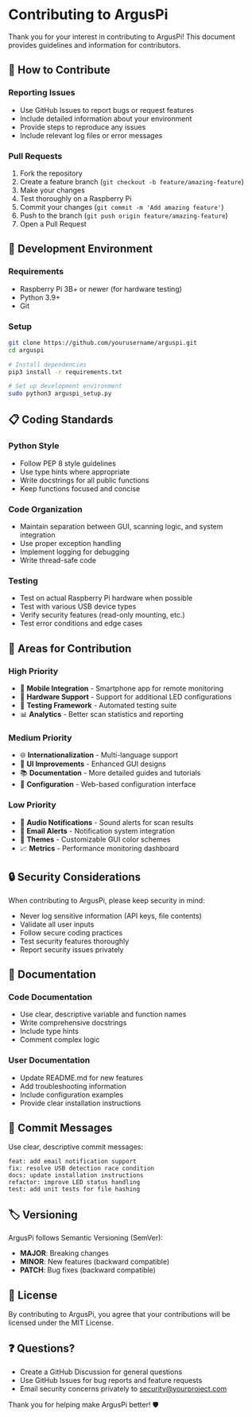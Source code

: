 # Contributing to ArgusPi

Thank you for your interest in contributing to ArgusPi! This document provides guidelines and information for contributors.

## 🤝 How to Contribute

### Reporting Issues
- Use GitHub Issues to report bugs or request features
- Include detailed information about your environment
- Provide steps to reproduce any issues
- Include relevant log files or error messages

### Pull Requests
1. Fork the repository
2. Create a feature branch (`git checkout -b feature/amazing-feature`)
3. Make your changes
4. Test thoroughly on a Raspberry Pi
5. Commit your changes (`git commit -m 'Add amazing feature'`)
6. Push to the branch (`git push origin feature/amazing-feature`)
7. Open a Pull Request

## 🧪 Development Environment

### Requirements
- Raspberry Pi 3B+ or newer (for hardware testing)
- Python 3.9+
- Git

### Setup
```bash
git clone https://github.com/yourusername/arguspi.git
cd arguspi

# Install dependencies
pip3 install -r requirements.txt

# Set up development environment
sudo python3 arguspi_setup.py
```

## 📋 Coding Standards

### Python Style
- Follow PEP 8 style guidelines
- Use type hints where appropriate
- Write docstrings for all public functions
- Keep functions focused and concise

### Code Organization
- Maintain separation between GUI, scanning logic, and system integration
- Use proper exception handling
- Implement logging for debugging
- Write thread-safe code

### Testing
- Test on actual Raspberry Pi hardware when possible
- Test with various USB device types
- Verify security features (read-only mounting, etc.)
- Test error conditions and edge cases

## 🎯 Areas for Contribution

### High Priority
- 📱 **Mobile Integration** - Smartphone app for remote monitoring
- 🔌 **Hardware Support** - Support for additional LED configurations
- 🧪 **Testing Framework** - Automated testing suite
- 📊 **Analytics** - Better scan statistics and reporting

### Medium Priority
- 🌐 **Internationalization** - Multi-language support
- 🎨 **UI Improvements** - Enhanced GUI designs
- 📚 **Documentation** - More detailed guides and tutorials
- 🔧 **Configuration** - Web-based configuration interface

### Low Priority
- 🎵 **Audio Notifications** - Sound alerts for scan results
- 📧 **Email Alerts** - Notification system integration
- 🌈 **Themes** - Customizable GUI color schemes
- 📈 **Metrics** - Performance monitoring dashboard

## 🔒 Security Considerations

When contributing to ArgusPi, please keep security in mind:

- Never log sensitive information (API keys, file contents)
- Validate all user inputs
- Follow secure coding practices
- Test security features thoroughly
- Report security issues privately

## 📝 Documentation

### Code Documentation
- Use clear, descriptive variable and function names
- Write comprehensive docstrings
- Include type hints
- Comment complex logic

### User Documentation
- Update README.md for new features
- Add troubleshooting information
- Include configuration examples
- Provide clear installation instructions

## 🧾 Commit Messages

Use clear, descriptive commit messages:

```
feat: add email notification support
fix: resolve USB detection race condition
docs: update installation instructions
refactor: improve LED status handling
test: add unit tests for file hashing
```

## 🏷️ Versioning

ArgusPi follows Semantic Versioning (SemVer):
- **MAJOR**: Breaking changes
- **MINOR**: New features (backward compatible)
- **PATCH**: Bug fixes (backward compatible)

## 📄 License

By contributing to ArgusPi, you agree that your contributions will be licensed under the MIT License.

## ❓ Questions?

- Create a GitHub Discussion for general questions
- Use GitHub Issues for bug reports and feature requests
- Email security concerns privately to security@yourproject.com

Thank you for helping make ArgusPi better! 🛡️